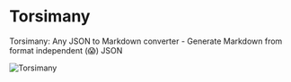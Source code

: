 # Torsimany
Torsimany: Any JSON to Markdown converter - Generate Markdown from format independent (:scream:) JSON

![Torsimany](https://cloud.githubusercontent.com/assets/3987198/22163287/7b89c26e-df52-11e6-8769-4bccf4471e37.jpg)
